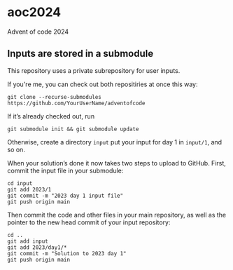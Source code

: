 # aoc2024

Advent of code 2024

## Inputs are stored in a submodule

This repository uses a private subrepository for user inputs.

If you're me, you can check out both repositiries at once this way:

    git clone --recurse-submodules https://github.com/YourUserName/adventofcode

If it’s already checked out, run

    git submodule init && git submodule update

Otherwise, create a directory `input` put your input for day 1 in `input/1`, and so on.

When your solution’s done it now takes two steps to upload to GitHub. First, commit the input file in your submodule:

    cd input
    git add 2023/1
    git commit -m "2023 day 1 input file"
    git push origin main

Then commit the code and other files in your main repository, as well as the pointer to the new head commit of your input repository:

    cd ..
    git add input
    git add 2023/day1/*
    git commit -m "Solution to 2023 day 1"
    git push origin main

